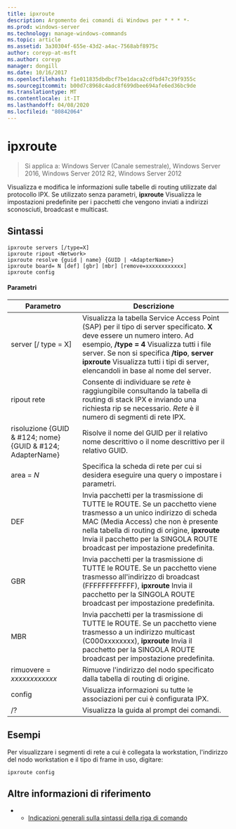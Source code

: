 ```yaml
---
title: ipxroute
description: Argomento dei comandi di Windows per * * * *-
ms.prod: windows-server
ms.technology: manage-windows-commands
ms.topic: article
ms.assetid: 3a30304f-655e-43d2-a4ac-7568abf8975c
author: coreyp-at-msft
ms.author: coreyp
manager: dongill
ms.date: 10/16/2017
ms.openlocfilehash: f1e011835dbdbcf7be1daca2cdfbd47c39f9355c
ms.sourcegitcommit: b00d7c8968c4adc8f699dbee694afe6ed36bc9de
ms.translationtype: MT
ms.contentlocale: it-IT
ms.lasthandoff: 04/08/2020
ms.locfileid: "80842064"
---
```

# <a name="ipxroute"></a>ipxroute

>Si applica a: Windows Server (Canale semestrale), Windows Server 2016, Windows Server 2012 R2, Windows Server 2012

Visualizza e modifica le informazioni sulle tabelle di routing utilizzate dal protocollo IPX. Se utilizzato senza parametri,  **ipxroute** Visualizza le impostazioni predefinite per i pacchetti che vengono inviati a indirizzi sconosciuti, broadcast e multicast.   
## <a name="syntax"></a>Sintassi  
```  
ipxroute servers [/type=X]  
ipxroute ripout <Network>  
ipxroute resolve {guid | name} {GUID | <AdapterName>}  
ipxroute board= N [def] [gbr] [mbr] [remove=xxxxxxxxxxxx]  
ipxroute config  
```  
#### <a name="parameters"></a>Parametri  
|Parametro|Descrizione|  
|-------|--------|  
|server [/ type = X]|Visualizza la tabella Service Access Point (SAP) per il tipo di server specificato.  **X** deve essere un numero intero. Ad esempio, **/type = 4** Visualizza tutti i file server. Se non si specifica **/tipo**, **server ipxroute** Visualizza tutti i tipi di server, elencandoli in base al nome del server.|  
|ripout rete|Consente di individuare se *rete* è raggiungibile consultando la tabella di routing di stack IPX e inviando una richiesta rip se necessario.  *Rete* è il numero di segmenti di rete IPX.|  
|risoluzione {GUID & #124; nome} {GUID & #124; AdapterName}|Risolve il nome del GUID per il relativo nome descrittivo o il nome descrittivo per il relativo GUID.|  
|area = *N*|Specifica la scheda di rete per cui si desidera eseguire una query o impostare i parametri.|  
|DEF|Invia pacchetti per la trasmissione di TUTTE le ROUTE. Se un pacchetto viene trasmesso a un unico indirizzo di scheda MAC (Media Access) che non è presente nella tabella di routing di origine, **ipxroute** Invia il pacchetto per la SINGOLA ROUTE broadcast per impostazione predefinita.|  
|GBR|Invia pacchetti per la trasmissione di TUTTE le ROUTE. Se un pacchetto viene trasmesso all'indirizzo di broadcast (FFFFFFFFFFFF), **ipxroute** Invia il pacchetto per la SINGOLA ROUTE broadcast per impostazione predefinita.|  
|MBR|Invia pacchetti per la trasmissione di TUTTE le ROUTE. Se un pacchetto viene trasmesso a un indirizzo multicast (C000xxxxxxxx), **ipxroute** Invia il pacchetto per la SINGOLA ROUTE broadcast per impostazione predefinita.|  
|rimuovere = *xxxxxxxxxxxx*|Rimuove l'indirizzo del nodo specificato dalla tabella di routing di origine.|  
|config|Visualizza informazioni su tutte le associazioni per cui è configurata IPX.|  
|/?|Visualizza la guida al prompt dei comandi.|  
## <a name="examples"></a><a name=BKMK_Examples></a>Esempi  
Per visualizzare i segmenti di rete a cui è collegata la workstation, l'indirizzo del nodo workstation e il tipo di frame in uso, digitare:  
```  
ipxroute config  
```  
## <a name="additional-references"></a>Altre informazioni di riferimento  
-   - [Indicazioni generali sulla sintassi della riga di comando](command-line-syntax-key.md)  
